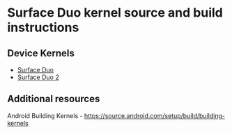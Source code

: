 # Surface Duo kernel source and build instructions


## Device Kernels

- [Surface Duo](surfaceduo/kernel.md)
- [Surface Duo 2](surfaceduo2/kernel.md)



## Additional resources

Android Building Kernels - https://source.android.com/setup/build/building-kernels
